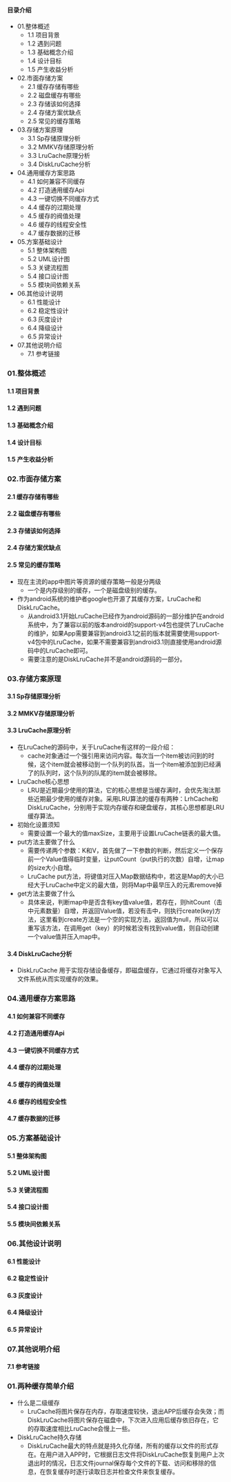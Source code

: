 #### 目录介绍
- 01.整体概述
    - 1.1 项目背景
    - 1.2 遇到问题
    - 1.3 基础概念介绍
    - 1.4 设计目标
    - 1.5 产生收益分析
- 02.市面存储方案
    - 2.1 缓存存储有哪些
    - 2.2 磁盘缓存有哪些
    - 2.3 存储该如何选择
    - 2.4 存储方案优缺点
    - 2.5 常见的缓存策略
- 03.存储方案原理
    - 3.1 Sp存储原理分析
    - 3.2 MMKV存储原理分析
    - 3.3 LruCache原理分析
    - 3.4 DiskLruCache分析
- 04.通用缓存方案思路
    - 4.1 如何兼容不同缓存
    - 4.2 打造通用缓存Api
    - 4.3 一键切换不同缓存方式
    - 4.4 缓存的过期处理
    - 4.5 缓存的阀值处理
    - 4.6 缓存的线程安全性
    - 4.7 缓存数据的迁移
- 05.方案基础设计
    - 5.1 整体架构图
    - 5.2 UML设计图
    - 5.3 关键流程图
    - 5.4 接口设计图
    - 5.5 模块间依赖关系
- 06.其他设计说明
    - 6.1 性能设计
    - 6.2 稳定性设计
    - 6.3 灰度设计
    - 6.4 降级设计
    - 6.5 异常设计
- 07.其他说明介绍
    - 7.1 参考链接


### 01.整体概述
#### 1.1 项目背景
#### 1.2 遇到问题
#### 1.3 基础概念介绍
#### 1.4 设计目标
#### 1.5 产生收益分析


### 02.市面存储方案
#### 2.1 缓存存储有哪些


#### 2.2 磁盘缓存有哪些


#### 2.3 存储该如何选择


#### 2.4 存储方案优缺点


#### 2.5 常见的缓存策略
- 现在主流的app中图片等资源的缓存策略一般是分两级
    - 一个是内存级别的缓存，一个是磁盘级别的缓存。
- 作为android系统的维护者google也开源了其缓存方案，LruCache和DiskLruCache。
    - 从android3.1开始LruCache已经作为android源码的一部分维护在android系统中，为了兼容以前的版本android的support-v4包也提供了LruCache的维护，如果App需要兼容到android3.1之前的版本就需要使用support-v4包中的LruCache，如果不需要兼容到android3.1则直接使用android源码中的LruCache即可。
    - 需要注意的是DiskLruCache并不是android源码的一部分。




### 03.存储方案原理
#### 3.1 Sp存储原理分析


#### 3.2 MMKV存储原理分析


#### 3.3 LruCache原理分析
- 在LruCache的源码中，关于LruCache有这样的一段介绍：
    - cache对象通过一个强引用来访问内容。每次当一个item被访问到的时候，这个item就会被移动到一个队列的队首。当一个item被添加到已经满了的队列时，这个队列的队尾的item就会被移除。
- LruCache核心思想
    - LRU是近期最少使用的算法，它的核心思想是当缓存满时，会优先淘汰那些近期最少使用的缓存对象。采用LRU算法的缓存有两种：LrhCache和DiskLruCache，分别用于实现内存缓存和硬盘缓存，其核心思想都是LRU缓存算法。
- 初始化设置须知
    - 需要设置一个最大的值maxSize，主要用于设置LruCache链表的最大值。
- put方法主要做了什么
    - 需要传递两个参数：K和V，首先做了一下参数的判断，然后定义一个保存前一个Value值得临时变量，让putCount（put执行的次数）自增，让map的size大小自增。
    - LruCache put方法，将键值对压入Map数据结构中，若这是Map的大小已经大于LruCache中定义的最大值，则将Map中最早压入的元素remove掉
- get方法主要做了什么
    - 具体来说，判断map中是否含有key值value值，若存在，则hitCount（击中元素数量）自增，并返回Value值，若没有击中，则执行create(key)方法，这里看到create方法是一个空的实现方法，返回值为null，所以可以重写该方法，在调用get（key）的时候若没有找到value值，则自动创建一个value值并压入map中。



#### 3.4 DiskLruCache分析
- DiskLruCache 用于实现存储设备缓存，即磁盘缓存，它通过将缓存对象写入文件系统从而实现缓存的效果。




### 04.通用缓存方案思路
#### 4.1 如何兼容不同缓存


#### 4.2 打造通用缓存Api


#### 4.3 一键切换不同缓存方式


#### 4.4 缓存的过期处理


#### 4.5 缓存的阀值处理


#### 4.6 缓存的线程安全性


#### 4.7 缓存数据的迁移


### 05.方案基础设计
#### 5.1 整体架构图


#### 5.2 UML设计图


#### 5.3 关键流程图


#### 5.4 接口设计图


#### 5.5 模块间依赖关系


### 06.其他设计说明
#### 6.1 性能设计


#### 6.2 稳定性设计


#### 6.3 灰度设计


#### 6.4 降级设计


#### 6.5 异常设计


### 07.其他说明介绍
#### 7.1 参考链接


### 01.两种缓存简单介绍
- 什么是二级缓存
    - LruCache将图片保存在内存，存取速度较快，退出APP后缓存会失效；而DiskLruCache将图片保存在磁盘中，下次进入应用后缓存依旧存在，它的存取速度相比LruCache会慢上一些。
- DiskLruCache持久存储
    - DiskLruCache最大的特点就是持久化存储，所有的缓存以文件的形式存在。在用户进入APP时，它根据日志文件将DiskLruCache恢复到用户上次退出时的情况，日志文件journal保存每个文件的下载、访问和移除的信息，在恢复缓存时逐行读取日志并检查文件来恢复缓存。














